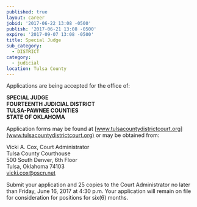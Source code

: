 ```yaml
---
published: true
layout: career
jobid: '2017-06-22 13:08 -0500'
publish: '2017-06-21 13:08 -0500'
expire: '2017-09-07 13:08 -0500'
title: Special Judge
sub_category:
  - DISTRICT
category:
  - judicial
location: Tulsa County
---
```

Applications are being accepted for the office of:

**SPECIAL JUDGE  
FOURTEENTH JUDICIAL DISTRICT  
TULSA-PAWNEE COUNTIES  
STATE OF OKLAHOMA**  

Application forms may be found at [www.tulsacountydistrictcourt.org](www.tulsacountydistrictcourt.org)
or may be obtained from: 

Vicki A. Cox, Court Administrator  
Tulsa County Courthouse  
500 South Denver, 6th Floor  
Tulsa, Oklahoma 74103  
[vicki.cox@oscn.net](mailto:vicki.cox@oscn.net)

Submit your application and 25 copies to the Court Administrator no later than
Friday, June 16, 2017 at 4:30 p.m. Your application will remain on file for consideration for positions for six(6) months.
